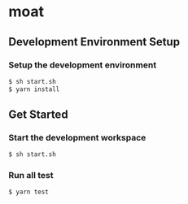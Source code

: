 # moat

## Development Environment Setup

### Setup the development environment

```bash
$ sh start.sh
$ yarn install
```

## Get Started

### Start the development workspace

```bash
$ sh start.sh
```

### Run all test

```bash
$ yarn test
```